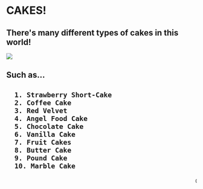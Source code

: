 <!DOCTYPE html>
<html>
  <head>
    <meta charset="UTF-8">
  </head>

  <h1> CAKES!</h>
    <h2>There's many different types of cakes in this world! </h2>
  <body>

  <img src= "http://www.ffactor.com/wp-content/uploads/2019/01/funfetti-2020-cake.jpg">

  <h2>Such as...</h2>

 <h2>

      1. Strawberry Short-Cake
      2. Coffee Cake
      3. Red Velvet
      4. Angel Food Cake
      5. Chocolate Cake
      6. Vanilla Cake
      7. Fruit Cakes
      8. Butter Cake
      9. Pound Cake
      10. Marble Cake

</h2>


  </body>
    <marquee> Cakes! Cakes! Cakes!
</html>